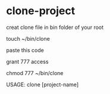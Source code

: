# clone-project
creat clone file in bin folder of your root

touch ~/bin/clone

paste this code

grant 777 access

chmod 777 ~/bin/clone

USAGE: clone [project-name]
